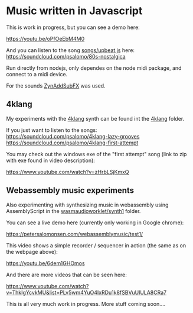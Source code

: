 Music written in Javascript
===========================

This is work in progress, but you can see a demo here:

https://youtu.be/oPfOeEbM4M0

And you can listen to the song [songs/upbeat.js](songs/upbeat.js) here: 
https://soundcloud.com/psalomo/80s-nostalgica

Run directly from nodejs, only dependes on the node midi package, and connect to a midi device.

For the sounds [ZynAddSubFX](http://zynaddsubfx.sourceforge.net/) was used.


## 4klang

My experiments with the [4klang](https://github.com/hzdgopher/4klang/) synth can be found int the [4klang](4klang) folder.

If you just want to listen to the songs:
https://soundcloud.com/psalomo/4klang-lazy-grooves
https://soundcloud.com/psalomo/4klang-first-attempt

You may check out the windows exe of the "first attempt" song (link to zip with exe found in video description):

https://www.youtube.com/watch?v=zHrbLSjKmxQ

## Webassembly music experiments

Also experimenting with synthesizing music in webassembly using AssemblyScript in the [wasmaudioworklet/synth1](wasmaudioworklet/synth1) folder.

You can see a live demo here (currently only working in Google chrome):

https://petersalomonsen.com/webassemblymusic/test1/

This video shows a simple recorder / sequencer in action (the same as on the webpage above):

https://youtu.be/6dem1GHOmos

And there are more videos that can be seen here:

https://www.youtube.com/watch?v=ThkIgYcvkMU&list=PLv5wm4YuO4IxRDu1k8fSBVuUlULA8CRa7


This is all very much work in progress. More stuff coming soon....
